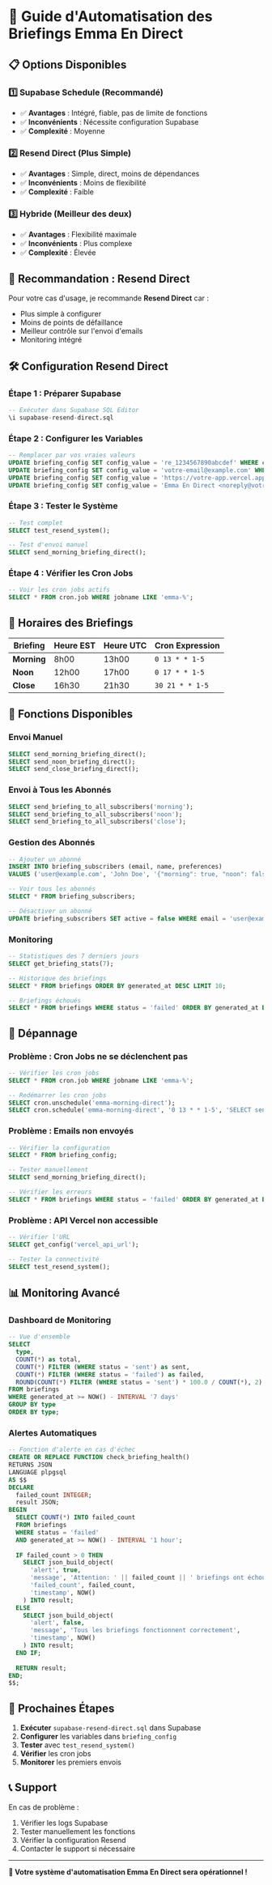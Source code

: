# 🚀 Guide d'Automatisation des Briefings Emma En Direct

## 📋 **Options Disponibles**

### 1️⃣ **Supabase Schedule (Recommandé)**
- ✅ **Avantages** : Intégré, fiable, pas de limite de fonctions
- ✅ **Inconvénients** : Nécessite configuration Supabase
- ✅ **Complexité** : Moyenne

### 2️⃣ **Resend Direct (Plus Simple)**
- ✅ **Avantages** : Simple, direct, moins de dépendances
- ✅ **Inconvénients** : Moins de flexibilité
- ✅ **Complexité** : Faible

### 3️⃣ **Hybride (Meilleur des deux)**
- ✅ **Avantages** : Flexibilité maximale
- ✅ **Inconvénients** : Plus complexe
- ✅ **Complexité** : Élevée

## 🎯 **Recommandation : Resend Direct**

Pour votre cas d'usage, je recommande **Resend Direct** car :
- Plus simple à configurer
- Moins de points de défaillance
- Meilleur contrôle sur l'envoi d'emails
- Monitoring intégré

## 🛠️ **Configuration Resend Direct**

### **Étape 1 : Préparer Supabase**

```sql
-- Exécuter dans Supabase SQL Editor
\i supabase-resend-direct.sql
```

### **Étape 2 : Configurer les Variables**

```sql
-- Remplacer par vos vraies valeurs
UPDATE briefing_config SET config_value = 're_1234567890abcdef' WHERE config_key = 'resend_api_key';
UPDATE briefing_config SET config_value = 'votre-email@example.com' WHERE config_key = 'default_recipient';
UPDATE briefing_config SET config_value = 'https://votre-app.vercel.app' WHERE config_key = 'vercel_api_url';
UPDATE briefing_config SET config_value = 'Emma En Direct <noreply@votre-domaine.com>' WHERE config_key = 'from_email';
```

### **Étape 3 : Tester le Système**

```sql
-- Test complet
SELECT test_resend_system();

-- Test d'envoi manuel
SELECT send_morning_briefing_direct();
```

### **Étape 4 : Vérifier les Cron Jobs**

```sql
-- Voir les cron jobs actifs
SELECT * FROM cron.job WHERE jobname LIKE 'emma-%';
```

## 📅 **Horaires des Briefings**

| Briefing | Heure EST | Heure UTC | Cron Expression |
|----------|-----------|-----------|-----------------|
| **Morning** | 8h00 | 13h00 | `0 13 * * 1-5` |
| **Noon** | 12h00 | 17h00 | `0 17 * * 1-5` |
| **Close** | 16h30 | 21h30 | `30 21 * * 1-5` |

## 🔧 **Fonctions Disponibles**

### **Envoi Manuel**
```sql
SELECT send_morning_briefing_direct();
SELECT send_noon_briefing_direct();
SELECT send_close_briefing_direct();
```

### **Envoi à Tous les Abonnés**
```sql
SELECT send_briefing_to_all_subscribers('morning');
SELECT send_briefing_to_all_subscribers('noon');
SELECT send_briefing_to_all_subscribers('close');
```

### **Gestion des Abonnés**
```sql
-- Ajouter un abonné
INSERT INTO briefing_subscribers (email, name, preferences) 
VALUES ('user@example.com', 'John Doe', '{"morning": true, "noon": false, "close": true}');

-- Voir tous les abonnés
SELECT * FROM briefing_subscribers;

-- Désactiver un abonné
UPDATE briefing_subscribers SET active = false WHERE email = 'user@example.com';
```

### **Monitoring**
```sql
-- Statistiques des 7 derniers jours
SELECT get_briefing_stats(7);

-- Historique des briefings
SELECT * FROM briefings ORDER BY generated_at DESC LIMIT 10;

-- Briefings échoués
SELECT * FROM briefings WHERE status = 'failed' ORDER BY generated_at DESC;
```

## 🚨 **Dépannage**

### **Problème : Cron Jobs ne se déclenchent pas**
```sql
-- Vérifier les cron jobs
SELECT * FROM cron.job WHERE jobname LIKE 'emma-%';

-- Redémarrer les cron jobs
SELECT cron.unschedule('emma-morning-direct');
SELECT cron.schedule('emma-morning-direct', '0 13 * * 1-5', 'SELECT send_morning_briefing_direct();');
```

### **Problème : Emails non envoyés**
```sql
-- Vérifier la configuration
SELECT * FROM briefing_config;

-- Tester manuellement
SELECT send_morning_briefing_direct();

-- Vérifier les erreurs
SELECT * FROM briefings WHERE status = 'failed' ORDER BY generated_at DESC LIMIT 5;
```

### **Problème : API Vercel non accessible**
```sql
-- Vérifier l'URL
SELECT get_config('vercel_api_url');

-- Tester la connectivité
SELECT test_resend_system();
```

## 📊 **Monitoring Avancé**

### **Dashboard de Monitoring**
```sql
-- Vue d'ensemble
SELECT 
  type,
  COUNT(*) as total,
  COUNT(*) FILTER (WHERE status = 'sent') as sent,
  COUNT(*) FILTER (WHERE status = 'failed') as failed,
  ROUND(COUNT(*) FILTER (WHERE status = 'sent') * 100.0 / COUNT(*), 2) as success_rate
FROM briefings 
WHERE generated_at >= NOW() - INTERVAL '7 days'
GROUP BY type
ORDER BY type;
```

### **Alertes Automatiques**
```sql
-- Fonction d'alerte en cas d'échec
CREATE OR REPLACE FUNCTION check_briefing_health()
RETURNS JSON
LANGUAGE plpgsql
AS $$
DECLARE
  failed_count INTEGER;
  result JSON;
BEGIN
  SELECT COUNT(*) INTO failed_count
  FROM briefings 
  WHERE status = 'failed' 
  AND generated_at >= NOW() - INTERVAL '1 hour';
  
  IF failed_count > 0 THEN
    SELECT json_build_object(
      'alert', true,
      'message', 'Attention: ' || failed_count || ' briefings ont échoué dans la dernière heure',
      'failed_count', failed_count,
      'timestamp', NOW()
    ) INTO result;
  ELSE
    SELECT json_build_object(
      'alert', false,
      'message', 'Tous les briefings fonctionnent correctement',
      'timestamp', NOW()
    ) INTO result;
  END IF;
  
  RETURN result;
END;
$$;
```

## 🎯 **Prochaines Étapes**

1. **Exécuter** `supabase-resend-direct.sql` dans Supabase
2. **Configurer** les variables dans `briefing_config`
3. **Tester** avec `test_resend_system()`
4. **Vérifier** les cron jobs
5. **Monitorer** les premiers envois

## 📞 **Support**

En cas de problème :
1. Vérifier les logs Supabase
2. Tester manuellement les fonctions
3. Vérifier la configuration Resend
4. Contacter le support si nécessaire

---

**🎉 Votre système d'automatisation Emma En Direct sera opérationnel !**
